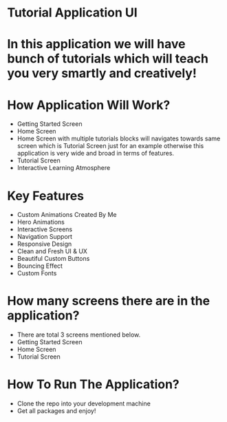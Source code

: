 # Tutorial Application UI

# In this application we will have bunch of tutorials which will teach you very smartly and creatively!

# How Application Will Work?
- Getting Started Screen
- Home Screen
- Home Screen with multiple tutorials blocks will navigates towards same screen which is Tutorial Screen just for an example otherwise this application is very wide and broad in terms of features.
- Tutorial Screen
- Interactive Learning Atmosphere

# Key Features 
- Custom Animations Created By Me
- Hero Animations
- Interactive Screens
- Navigation Support
- Responsive Design 
- Clean and Fresh UI & UX
- Beautiful Custom Buttons
- Bouncing Effect
- Custom Fonts

# How many screens there are in the application?
- There are total 3 screens mentioned below.
- Getting Started Screen
- Home Screen
- Tutorial Screen


# How To Run The Application?
- Clone the repo into your development machine
- Get all packages and enjoy!


